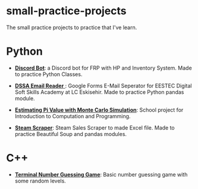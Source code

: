 # small-practice-projects
The small practice projects to practice that I've learn.

# Python 

* **<a href="https://github.com/eren-darici/small-practice-projects/tree/master/DiscordBot">Discord Bot</a>**: 
a Discord bot for FRP with HP and Inventory System. Made to practice Python Classes.

* **<a href="https://github.com/eren-darici/small-practice-projects/tree/master/dssa_email_reader">DSSA Email Reader** </a>: 
Google Forms E-Mail Seperator for EESTEC Digital Soft Skills Academy at LC Eskisehir. Made to practice Python pandas module.

* **<a href="https://github.com/eren-darici/small-practice-projects/tree/master/pi_value_with_montecarlo">Estimating Pi Value with Monte Carlo Simulation**</a>: 
School project for Introduction to Computation and Programming.

* **<a href="https://github.com/eren-darici/small-practice-projects/tree/master/steamScraper">Steam Scraper</a>**: 
Steam Sales Scraper to made Excel file. Made to practice Beautiful Soup and pandas modules.

# C++

* **<a href="https://github.com/eren-darici/small-practice-projects/tree/master/Terminal%20Number%20Guessing%20Game">Terminal Number Guessing Game</a>**:
Basic number guessing game with some random levels.
